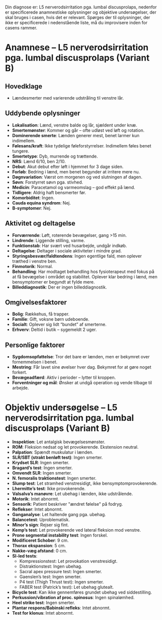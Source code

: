 
Din diagnose er: L5 nerverodsirritation pga. lumbal discusprolaps, nedenfor er specificerede anamnestiske oplysninger og objektive undersøgelser, der skal bruges i casen, hvis det er relevant. Spørges der til oplysninger, der ikke er specificerede i nedenstående liste, må du improvisere inden for casens rammer. 

# Anamnese – L5 nerverodsirritation pga. lumbal discusprolaps (Variant B)

## Hovedklage

- Lændesmerter med varierende udstråling til venstre lår.

## Uddybende oplysninger

- **Lokalisation**: Lænd, venstre balde og lår, sjældent under knæ.
- **Smertemønster**: Kommer og går – ofte udløst ved løft og rotation.
- **Dominerende smerte**: Lænden generer mest, benet larmer kun indimellem.
- **Følesans/kraft**: Ikke tydelige føleforstyrrelser. Indimellem føles benet tungere.
- **Smertetype**: Dyb, murrende og trættende.
- **NRS**: Lænd 6/10, ben 2/10.
- **Debut**: Akut debut efter løft i hjemmet for 3 dage siden.
- **Forløb**: Bedring i lænd, men benet begynder at irritere mere nu.
- **Døgnvariation**: Værst om morgenen og ved slutningen af dagen.
- **Søvn**: Forstyrret søvn pga. stivhed.
- **Medicin**: Paracetamol og varmeomslag – god effekt på lænd.
- **Tidligere**: Aldrig haft bensmerter før.
- **Komorbiditet**: Ingen.
- **Cauda equina syndrom**: Nej.
- **B-symptomer**: Nej.


## Aktivitet og deltagelse

- **Forværrende**: Løft, roterende bevægelser, gang >15 min.
- **Lindrende**: Liggende stilling, varme.
- **Funktionstab**: Har svært ved husarbejde, undgår indkøb.
- **Deltagelse**: Deltager i sociale aktiviteter i mindre grad.
- **Styringsbesvær/faldtendens**: Ingen egentlige fald, men oplever træthed i venstre ben.
- **Finmotorik**: Normal.
- **Behandling**: Har modtaget behandling hos fysioterapeut med fokus på at få bevægelse i området og stabilitet. Oplever klar bedring i lænd, men bensymptomer er begyndt at fylde mere. 
- **Billeddiagnostik**: Der er ingen billeddiagnostik.

## Omgivelsesfaktorer

- **Bolig**: Rækkehus, få trapper.
- **Familie**: Gift, voksne børn udeboende.
- **Socialt**: Oplever sig lidt “bundet” af smerterne.
- **Erhverv**: Deltid i butik – sygemeldt 2 uger.

## Personlige faktorer

- **Sygdomsopfattelse**: Tror det bare er lænden, men er bekymret over fornemmelsen i benet.
- **Mestring**: Får lavet sine øvelser hver dag. Bekymret for at gøre noget forkert.
- **Bevægeadfærd**: Aktiv i perioder – lytter til kroppen.
- **Forventninger og mål**: Ønsker at undgå operation og vende tilbage til arbejde.

# Objektiv undersøgelse – L5 nerverodsirritation pga. lumbal discusprolaps (Variant B)

- **Inspektion**: Let antalgisk bevægelsesmønster.  
- **ROM**: Fleksion nedsat og let provokerende. Ekstension neutral.  
- **Palpation**: Spændt muskulatur i lænden.  
- **SLR/SBT (strakt benløft test)**: Ingen smerter.  
- **Krydset SLR**: Ingen smerter.  
- **Bragard’s test**: Ingen smerter.  
- **Omvendt SLR**: Ingen smerter.  
- **N. femoralis traktionstest**: Ingen smerter.  
- **Slump test**: Let stramhed venstresidigt, ikke bensymptomprovokerende.  
- **Lhermitte’s test**: Ikke provokerende.  
- **Valsalva’s manøvre**: Let ubehag i lænden, ikke udstrålende.  
- **Motorik**: Intet abnormt.
- **Sensorik**: Patient beskriver "ændret følelse" på fodryg.  
- **Reflekser**: Intet abnormt.  
- **Ganganalyse**: Let haltende gang pga. ubehag.  
- **Balancetest**: Uproblematisk.  
- **Minor’s sign**: Rejser sig fint.  
- **Kemp’s test**: Let provokerende ved lateral fleksion mod venstre.  
- **Prone segmental instability test**: Ingen forskel.  
- **Modificeret Schober**: 9 cm.
- **Thorax ekspansion**: 5 cm.  
- **Nakke-væg afstand**: 0 cm.  
- **SI-led tests**:  
  - Kompressionstest: Let provokation venstresidigt.  
  - Distraktionstest: Ingen ubehag.  
  - Sacral apex pressure test: Ingen smerter.  
  - Gaenslen’s test: Ingen smerter.  
  - P4 test (Thigh Thrust test): Ingen smerter.  
  - FABER test (Patrick’s test): Let ubehag glutealt.  
- **Bicycle test**: Kan ikke gennemføres grundet ubehag ved siddestilling.  
- **Perkussion/vibration af proc. spinosus**: Ingen spinalømhed.  
- **Heel strike test**: Ingen smerter.  
- **Plantar respons/Babinski refleks**: Intet abnormt.  
- **Test for klonus**: Intet abnormt.

